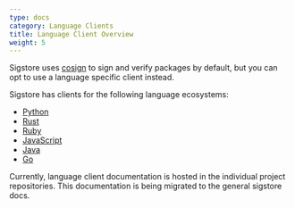 ```yaml
---
type: docs
category: Language Clients
title: Language Client Overview
weight: 5
---
```


Sigstore uses [cosign](../../cosign/signing/overview) to sign and verify packages by default, but you can opt to use a language specific client instead.

Sigstore has clients for the following language ecosystems:

- [Python](./python/python_client_overview)
- [Rust](https://github.com/sigstore/sigstore-rs#features)
- [Ruby](https://github.com/sigstore/sigstore-ruby#sigstore)
- [JavaScript](https://github.com/sigstore/sigstore-js#sigstore-js---)
- [Java](https://github.com/sigstore/sigstore-java#sigstore-java)
- [Go](https://github.com/sigstore/sigstore-go#sigstore-go)

Currently, language client documentation is hosted in the individual project repositories. This documentation is being migrated to the general sigstore docs.
